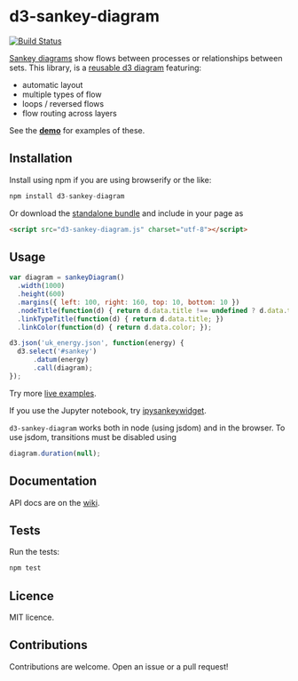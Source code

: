 # d3-sankey-diagram

[![Build Status](https://travis-ci.org/ricklupton/d3-sankey-diagram.svg?branch=master)](https://travis-ci.org/ricklupton/d3-sankey-diagram)

[Sankey diagrams](https://en.wikipedia.org/wiki/Sankey_diagram) show flows between processes or relationships between sets. This library, is a [reusable d3 diagram](https://bost.ocks.org/mike/chart/) featuring:
- automatic layout
- multiple types of flow
- loops / reversed flows
- flow routing across layers

See the **[demo](https://ricklupton.github.io/d3-sankey-diagram)** for examples of these.

## Installation

Install using npm if you are using browserify or the like:
```js
npm install d3-sankey-diagram
```

Or download the [standalone bundle](https://github.com/ricklupton/d3-sankey-diagram/releases/latest) and include in your page as
```html
<script src="d3-sankey-diagram.js" charset="utf-8"></script>
```

## Usage

```js
var diagram = sankeyDiagram()
  .width(1000)
  .height(600)
  .margins({ left: 100, right: 160, top: 10, bottom: 10 })
  .nodeTitle(function(d) { return d.data.title !== undefined ? d.data.title : d.id; })
  .linkTypeTitle(function(d) { return d.data.title; })
  .linkColor(function(d) { return d.data.color; });

d3.json('uk_energy.json', function(energy) {
  d3.select('#sankey')
      .datum(energy)
      .call(diagram);
});
```

Try more [live examples](https://ricklupton.github.io/d3-sankey-diagram).

If you use the Jupyter notebook, try
[ipysankeywidget](https://github.com/ricklupton/ipysankeywidget).

`d3-sankey-diagram` works both in node (using jsdom) and in the browser. To use
jsdom, transitions must be disabled using
```js
diagram.duration(null);
```

## Documentation

API docs are on the [wiki](https://github.com/ricklupton/d3-sankey-diagram/wiki).

## Tests

Run the tests:
```js
npm test
```

## Licence

MIT licence.

## Contributions

Contributions are welcome. Open an issue or a pull request!
